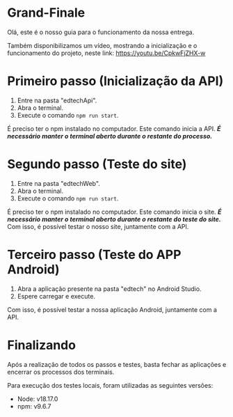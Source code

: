 # Grand-Finale

Olá, este é o nosso guia para o funcionamento da nossa entrega.

Também disponibilizamos um vídeo, mostrando a inicialização e o funcionamento do projeto, neste link:
https://youtu.be/CpkwFjZHX-w


# Primeiro passo (Inicialização da API)

1. Entre na pasta "edtechApi".
2. Abra o terminal.
3. Execute o comando `npm run start`.

É preciso ter o npm instalado no computador. Este comando inicia a API.
***É necessário manter o terminal aberto durante o restante do processo.***


# Segundo passo (Teste do site)

1. Entre na pasta "edtechWeb".
2. Abra o terminal.
3. Execute o comando `npm run start`.

É preciso ter o npm instalado no computador. Este comando inicia o site.
***É necessário manter o terminal aberto durante o restante do teste do site.***
Com isso, é possível testar o nosso site, juntamente com a API.


# Terceiro passo (Teste do APP Android)

1. Abra a aplicação presente na pasta "edtech" no Android Studio.
2. Espere carregar e execute.

Com isso, é possível testar a nossa aplicação Android, juntamente com a API.


# Finalizando

Após a realização de todos os passos e testes, basta fechar as aplicações e encerrar os processos dos terminais.

Para execução dos testes locais, foram utilizadas as seguintes versões:
- Node: v18.17.0
- npm: v9.6.7

